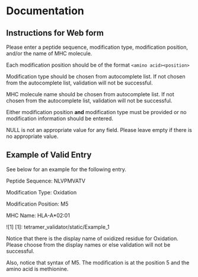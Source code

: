 # Documentation

## Instructions for Web form

Please enter a peptide sequence, modification type, modification position, and/or the name of MHC molecule.

Each modification position should be of the format `<amino acid><position>`

Modification type should be chosen from autocomplete list.  If not chosen from the autocomplete list, validation will not be successful.

MHC molecule name should be chosen from autocomplete list. If not chosen from the autocomplete list, validation will not be successful.

Either modification position **and** modification type must be provided or no modification information should be entered.

NULL is not an appropriate value for any field. Please leave empty if there is no appropriate value.

## Example of Valid Entry

See below for an example for the following entry.

Peptide Sequence: NLVPMVATV

Modification Type: Oxidation

Modification Position: M5

MHC Name: HLA-A*02:01

![1]
[1]: tetramer_validator/static/Example_1

Notice that there is the display name of oxidized residue for Oxidation. Please choose from the display names or else validation will not be successful.  

Also, notice that syntax of M5. The modification is at the position 5 and the amino acid is methionine.  
